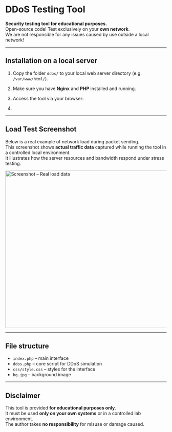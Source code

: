 # DDoS Testing Tool

**Security testing tool for educational purposes.**  
Open-source code! Test exclusively on your **own network**.  
We are not responsible for any issues caused by use outside a local network!

---

## Installation on a local server

1. Copy the folder `ddos/` to your local web server directory (e.g. `/var/www/html/`).
2. Make sure you have **Nginx** and **PHP** installed and running.
3. Access the tool via your browser:

4. 
---

## Load Test Screenshot

Below is a real example of network load during packet sending.  
This screenshot shows **actual traffic data** captured while running the tool in a controlled local environment.  
It illustrates how the server resources and bandwidth respond under stress testing.

<img width="595" height="492" alt="Screenshot – Real load data" src="https://github.com/user-attachments/assets/1a6f8aa7-44c2-4039-881b-f9f85450963c" />

---


## File structure

- `index.php` – main interface  
- `ddos.php` – core script for DDoS simulation  
- `css/style.css` – styles for the interface  
- `bg.jpg` – background image  

---

## Disclaimer

This tool is provided **for educational purposes only**.  
It must be used **only on your own systems** or in a controlled lab environment.  
The author takes **no responsibility** for misuse or damage caused.

